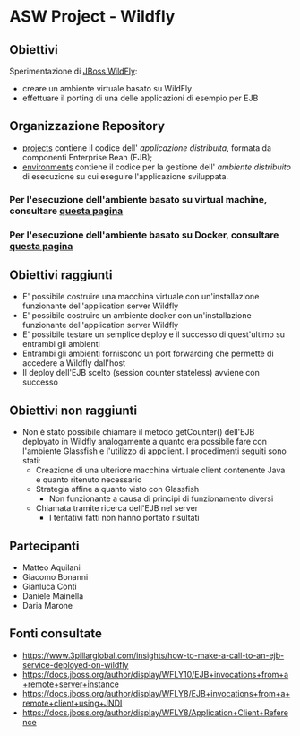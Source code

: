 # ASW Project - Wildfly

## Obiettivi
Sperimentazione di [JBoss WildFly](http://wildfly.org/): 
- creare un ambiente virtuale basato su WildFly 
- effettuare il porting di una delle applicazioni di esempio per EJB

## Organizzazione Repository
* [projects](projects/) contiene il codice dell' *applicazione distribuita*, formata da componenti Enterprise Bean (EJB);
* [environments](environments/) contiene il codice per la gestione dell' *ambiente distribuito*  di esecuzione su cui eseguire l'applicazione sviluppata.

### Per l'esecuzione dell'ambiente basato su virtual machine, consultare [questa pagina](environments/virtualbox)
### Per l'esecuzione dell'ambiente basato su Docker, consultare [questa pagina](environments/docker)

## Obiettivi raggiunti
- E' possibile costruire una macchina virtuale con un'installazione funzionante dell'application server Wildfly
- E' possibile costruire un ambiente docker con un'installazione funzionante dell'application server Wildfly
- E' possibile testare un semplice deploy e il successo di quest'ultimo su entrambi gli ambienti
- Entrambi gli ambienti forniscono un port forwarding che permette di accedere a Wildfly dall'host
- Il deploy dell'EJB scelto (session counter stateless) avviene con successo

## Obiettivi non raggiunti
- Non è stato possibile chiamare il metodo getCounter() dell'EJB deployato in Wildfly analogamente a quanto era possibile fare con l'ambiente Glassfish e l'utilizzo di appclient. I procedimenti seguiti sono stati:
	- Creazione di una ulteriore macchina virtuale client contenente Java e quanto ritenuto necessario
	- Strategia affine a quanto visto con Glassfish
		- Non funzionante a causa di principi di funzionamento diversi
	- Chiamata tramite ricerca dell'EJB nel server
		- I tentativi fatti non hanno portato risultati 

## Partecipanti
- Matteo Aquilani
- Giacomo Bonanni
- Gianluca Conti
- Daniele Mainella
- Daria Marone

## Fonti consultate 
- https://www.3pillarglobal.com/insights/how-to-make-a-call-to-an-ejb-service-deployed-on-wildfly
- https://docs.jboss.org/author/display/WFLY10/EJB+invocations+from+a+remote+server+instance 
- https://docs.jboss.org/author/display/WFLY8/EJB+invocations+from+a+remote+client+using+JNDI
- https://docs.jboss.org/author/display/WFLY8/Application+Client+Reference


